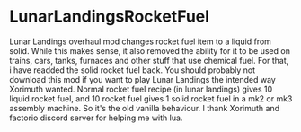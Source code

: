 # LunarLandingsRocketFuel
Lunar Landings overhaul mod changes rocket fuel item to a liquid from solid. While this makes sense, it also removed the ability for it to be used on trains, cars, tanks, furnaces and other stuff that use chemical fuel. For that, i have readded the solid rocket fuel back. You should probably not download this mod if you want to play Lunar Landings the intended way Xorimuth wanted.
Normal rocket fuel recipe (in lunar landings) gives 10 liquid rocket fuel, and 10 rocket fuel gives 1 solid rocket fuel in a mk2 or mk3 assembly machine. So it's the old vanilla behaviour.
I thank Xorimuth and factorio discord server for helping me with lua.
